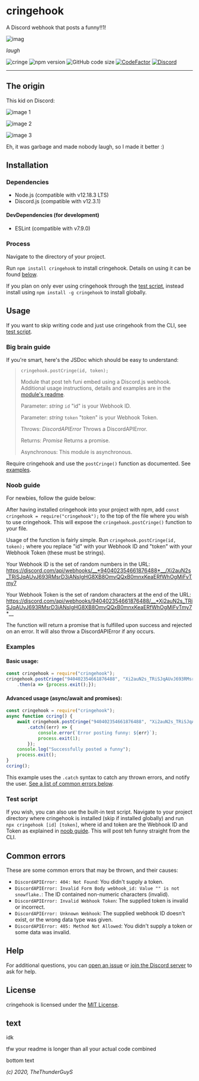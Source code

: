 # cringehook
A Discord webhook that posts a funny!!1!

![imag](https://raw.githubusercontent.com/TheThunderGuyS/cringehook/1.1.2/img/demo.png)

*laugh*

![cringe](https://img.shields.io/badge/cringe-yes-%23FF69B4) ![npm version](https://img.shields.io/npm/v/cringehook?label=version&logo=npm) ![GitHub code size](https://img.shields.io/github/languages/code-size/TheThunderGuyS/cringehook?color=orange&label=size&logo=github) [![CodeFactor](https://www.codefactor.io/repository/github/thethunderguys/cringehook/badge)](https://www.codefactor.io/repository/github/thethunderguys/cringehook) [![Discord](https://img.shields.io/discord/754715521500577915?label=discord&logo=discord&logoColor=white)](https://discord.gg/4cwCxJK)

---
## The origin
This kid on Discord:

![image 1](https://raw.githubusercontent.com/TheThunderGuyS/cringehook/1.1.2/img/funnylaugh.png)

![image 2](https://raw.githubusercontent.com/TheThunderGuyS/cringehook/1.1.2/img/ccring.png)

![image 3](https://raw.githubusercontent.com/TheThunderGuyS/cringehook/1.1.2/img/message.png)

Eh, it was garbage and made nobody laugh, so I made it better :)

## Installation
### Dependencies
* Node.js (compatible with v12.18.3 LTS)
* Discord.js (compatible with v12.3.1)
#### DevDependencies (for development)
* ESLint (compatible with v7.9.0)
### Process
Navigate to the directory of your project.

Run `npm install cringehook` to install cringehook. Details on using it can be found [below](#usage).

If you plan on only ever using cringehook through the [test script](#test-script), instead install using `npm install -g cringehook` to install globally.

## Usage
If you want to skip writing code and just use cringehook from the CLI, see [test script](#test-script).

### Big brain guide
If you're smart, here's the JSDoc which should be easy to understand:

> `cringehook.postCringe(id, token);`
>
> Module that post teh funi embed using a Discord.js webhook. Additional usage instructions, details and examples are in the [module's readme](./README.md).
 >
 > Parameter: *string* `id` "id" is your Webhook ID.
 >
 > Parameter: *string* `token` "token" is your Webhook Token.
 >
 > Throws: *DiscordAPIError* Throws a DiscordAPIError.
 >
 > Returns: *Promise* Returns a promise.
 >
 > Asynchronous: This module is asynchronous.

Require cringehook and use the `postCringe()` function as documented. See [examples](#examples).

### Noob guide
For newbies, follow the guide below:

After having installed cringehook into your project with npm, add `const cringehook = require("cringehook");` to the top of the file where you wish to use cringehook.
This will expose the `cringehook.postCringe()` function to your file.

Usage of the function is fairly simple. Run `cringehook.postCringe(id, token);` where you replace "id" with your Webhook ID and "token" with your Webhook Token (these must be strings).

Your Webhook ID is the set of random numbers in the URL: https://discord.com/api/webhooks/__*940402354661876488*__/Xi2auN2s_TRiSJqAUvJ693RMsrD3iANsIgHG8XB8OmvQQxB0mnxKeaERfWhOgMiFvTmy7

Your Webhook Token is the set of random characters at the end of the URL: https://discord.com/api/webhooks/940402354661876488/__*Xi2auN2s_TRiSJqAUvJ693RMsrD3iANsIgHG8XB8OmvQQxB0mnxKeaERfWhOgMiFvTmy7*__

The function will return a promise that is fulfilled upon success and rejected on an error. It will also throw a DiscordAPIError if any occurs.

### Examples
#### Basic usage:

```js
const cringehook = require("cringehook");
cringehook.postCringe("940402354661876488", "Xi2auN2s_TRiSJqAUvJ693RMsrD3iANsIgHG8XB8OmvQQxB0mnxKeaERfWhOgMiFvTmy7")
    .then(a => {process.exit();});
```

#### Advanced usage (async/await and promises):
```js
const cringehook = require("cringehook");
async function ccring() {
    await cringehook.postCringe("940402354661876488", "Xi2auN2s_TRiSJqAUvJ693RMsrD3iANsIgHG8XB8OmvQQxB0mnxKeaERfWhOgMiFvTmy7")
        .catch((err) => {
            console.error(`Error posting funny: ${err}`);
            process.exit(1);
        });
    console.log("Successfully posted a funny");
    process.exit();
}
ccring();
```
This example uses the `.catch` syntax to catch any thrown errors, and notify the user. [See a list of common errors below](#common-errors).

### Test script
If you wish, you can also use the built-in test script. Navigate to your project directory where cringehook is installed (skip if installed globally) and run `npx cringehook [id] [token]`, where id and token are the Webhook ID and Token as explained in [noob guide](#noob-guide). This will post teh funny straight from the CLI.

## Common errors
These are some common errors that may be thrown, and their causes:
* `DiscordAPIError: 404: Not Found`: You didn't supply a token.
* `DiscordAPIError: Invalid Form Body webhook_id: Value "" is not snowflake.`: The ID contained non-numeric characters (invalid).
* `DiscordAPIError: Invalid Webhook Token`: The supplied token is invalid or incorrect.
* `DiscordAPIError: Unknown Webhook`: The supplied webhook ID doesn't exist, or the wrong data type was given.
* `DiscordAPIError: 405: Method Not Allowed`: You didn't supply a token or some data was invalid.

## Help
For additional questions, you can [open an issue](https://github.com/TheThunderGuyS/cringehook/issues) or [join the Discord server](https://discord.gg/4cwCxJK) to ask for help.

## License
cringehook is licensed under the [MIT License](./LICENSE).

## text
idk

tfw your readme is longer than all your actual code combined

bottom text

*(c) 2020, TheThunderGuyS*
